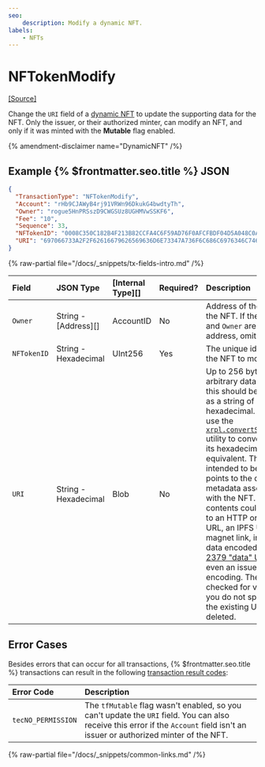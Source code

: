 ```yaml
---
seo:
    description: Modify a dynamic NFT.
labels:
    - NFTs
---
```

# NFTokenModify
[[Source]](https://github.com/XRPLF/rippled/blob/master/src/xrpld/app/tx/detail/NFTokenModify.cpp "Source")

Change the `URI` field of a [dynamic NFT](../../../../concepts/tokens/nfts/dynamic-nfts.md) to update the supporting data for the NFT. Only the issuer, or their authorized minter, can modify an NFT, and only if it was minted with the **Mutable** flag enabled.

{% amendment-disclaimer name="DynamicNFT" /%}

## Example {% $frontmatter.seo.title %} JSON


```json
{
  "TransactionType": "NFTokenModify",
  "Account": "rHb9CJAWyB4rj91VRWn96DkukG4bwdtyTh",
  "Owner": "rogue5HnPRSszD9CWGSUz8UGHMVwSSKF6",
  "Fee": "10",
  "Sequence": 33,
  "NFTokenID": "0008C350C182B4F213B82CCFA4C6F59AD76F0AFCFBDF04D5A048C0A300000007",
  "URI": "697066733A2F2F62616679626569636D6E73347A736F6C686C6976346C746D6E356B697062776373637134616C70736D6C6179696970666B73746B736D3472746B652F5665742E706E67"
}
```

{% raw-partial file="/docs/_snippets/tx-fields-intro.md" /%}

| Field             | JSON Type            | [Internal Type][] | Required? | Description |
|:------------------|:---------------------|:------------------|:----------|:------------|
| `Owner`           | String - [Address][] | AccountID         | No        | Address of the owner of the NFT. If the `Account` and `Owner` are the same address, omit this field. |
| `NFTokenID`       | String - Hexadecimal | UInt256           | Yes       | The unique identfier of the NFT to modify. |
| `URI`             | String - Hexadecimal | Blob              | No        | Up to 256 bytes of arbitrary data. In JSON, this should be encoded as a string of hexadecimal. You can use the [`xrpl.convertStringToHex`](https://js.xrpl.org/modules.html#convertStringToHex) utility to convert a URI to its hexadecimal equivalent. This is intended to be a URI that points to the data or metadata associated with the NFT. The contents could decode to an HTTP or HTTPS URL, an IPFS URI, a magnet link, immediate data encoded as an [RFC 2379 "data" URL](https://datatracker.ietf.org/doc/html/rfc2397), or even an issuer-specific encoding. The URI is not checked for validity.  If you do not specify a URI, the existing URI is deleted. |

## Error Cases

Besides errors that can occur for all transactions, {% $frontmatter.seo.title %} transactions can result in the following [transaction result codes](../transaction-results/index.md):

| Error Code         | Description |
|:-------------------|:------------|
| `tecNO_PERMISSION` | The `tfMutable` flag wasn't enabled, so you can't update the `URI` field. You can also receive this error if the `Account` field isn't an issuer or authorized minter of the NFT.  |

{% raw-partial file="/docs/_snippets/common-links.md" /%}
